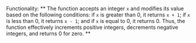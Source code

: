 Functionality: ** The function accepts an integer `x` and modifies its value based on the following conditions: if `x` is greater than 0, it returns `x + 1`; if `x` is less than 0, it returns `x - 1`; and if `x` is equal to 0, it returns 0. Thus, the function effectively increments positive integers, decrements negative integers, and returns 0 for zero. **